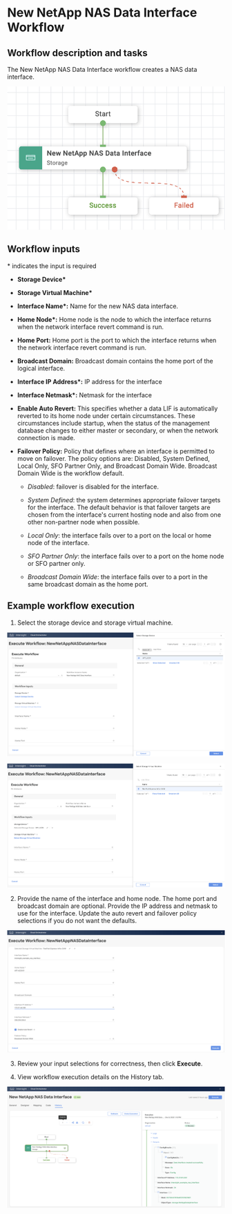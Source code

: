 # New NetApp NAS Data Interface Workflow

## Workflow description and tasks

The New NetApp NAS Data Interface workflow creates a NAS data interface.

![](../images/NewNetAppNASDataInterface/acc4d033c33b89b8410aed702b16ec8fcf0b5fc0.png)

## Workflow inputs
\* indicates the input is required

- **Storage Device\***

- **Storage Virtual Machine\***

- **Interface Name\*:** Name for the new NAS data interface.

- **Home Node\*:** Home node is the node to which the interface returns
when the network interface revert command is run.

- **Home Port:** Home port is the port to which the interface returns when
the network interface revert command is run.

- **Broadcast Domain:** Broadcast domain contains the home port of the
logical interface.

- **Interface IP Address\*:** IP address for the interface

- **Interface Netmask\*:** Netmask for the interface

- **Enable Auto Revert:** This specifies whether a data LIF is
automatically reverted to its home node under certain circumstances.
These circumstances include startup, when the status of the management
database changes to either master or secondary, or when the network
connection is made.

- **Failover Policy:** Policy that defines where an interface is permitted
to move on failover. The policy options are: Disabled, System Defined,
Local Only, SFO Partner Only, and Broadcast Domain Wide. Broadcast
Domain Wide is the workflow default.

    - *Disabled*: failover is disabled for the interface.

    - *System Defined*: the system determines appropriate failover targets
    for the interface. The default behavior is that failover targets are
    chosen from the interface\'s current hosting node and also from one
    other non-partner node when possible.

    - *Local Only*: the interface fails over to a port on the local or home
    node of the interface.

    - *SFO Partner Only*:  the interface fails over to a port on the home
    node or SFO partner only.

    - *Broadcast Domain Wide*: the interface fails over to a port in the
    same broadcast domain as the home port.

## Example workflow execution

1.  Select the storage device and storage virtual machine.

![](../images/NewNetAppNASDataInterface/1136bd9d11a4797798eda88ce2739276e9c4fb55.png)

![](../images/NewNetAppNASDataInterface/c84a2d6d03e9b135dcc4f8d7f58ebf0c48c3d2b7.png)

2.  Provide the name of the interface and home node. The home port and
    broadcast domain are optional. Provide the IP address and netmask to
    use for the interface. Update the auto revert and failover policy
    selections if you do not want the defaults.

![](../images/NewNetAppNASDataInterface/eb4dc91d268f16189c221db8189fe70d03d6ac35.png)

3.  Review your input selections for correctness, then click **Execute**.

4.  View workflow execution details on the History tab.

![](../images/NewNetAppNASDataInterface/77cbb7afae14e952d066ab85f900361651437211.png)